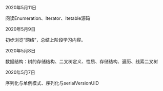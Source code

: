 2020年5月11日

阅读Enumeration、Iterator、Itetable源码

2020年5月9日

初步浏览“网络”，总结上阶段学习内容。

2020年5月8日

数据结构：树的存储结构、二叉树定义、性质、存储结构、遍历、线索二叉树

2020年5月7日

序列化与单例模式、序列化与serialVersionUID